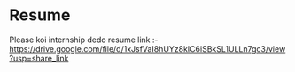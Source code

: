 # Resume
 Please koi internship dedo 
resume link :- https://drive.google.com/file/d/1xJsfVaI8hUYz8kIC6iSBkSL1ULLn7gc3/view?usp=share_link
